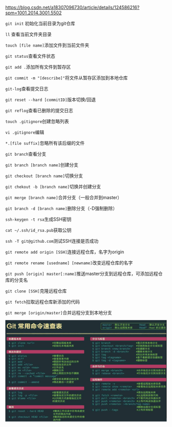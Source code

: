 https://blog.csdn.net/a18307096730/article/details/124586216?spm=1001.2014.3001.5502

`git init` 初始化当前目录为git仓库

`ll` 查看当前文件夹目录

`touch [file name]`添加文件到当前文件夹

`git status`查看文件状态

`git add .`添加所有文件到暂存区

`git commit -m "[describe]"`将文件从暂存区添加到本地仓库

`git-log`查看提交日志

`git reset --hard [commitID]`版本切换/回退

`git reflog`查看已删除的提交日志

`touch .gitignore`创建忽略列表

`vi .gitignore`编辑

`*.[file suffix]`忽略所有该后缀的文件

`git branch`查看分支

`git branch [branch name]`创建分支

`git checkout [branch name]`切换分支

`git chekout -b [branch name]`切换并创建分支

`git merge [branch name]`合并分支（一般合并到master）

`git branch -d [branch name]`删除分支（-D强制删除）

`ssh-keygen -t rsa`生成SSH密钥

`cat ~/.ssh/id_rsa.pub`获取公钥

`ssh -T git@github.com`测试SSH连接是否成功

`git remote add origin [SSH]`连接远程仓库，名字为origin

`git remote rename [usedname] [newname]`改变远程仓库的名字

`git push [origin] master[:name]`推送master分支到远程仓库，可添加远程仓库的分支名

`git clone [SSH]`克隆远程仓库

`git fetch`拉取远程仓库新添加的代码

`git merge [origin/master]`合并远程分支到本地分支

![alt text](f6a538763cce746e67dffd069d229971.png)